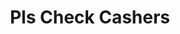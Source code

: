 ---
title: Pls Check Cashers
slug: pls-check-cashers
updated-on: '2024-05-30T13:44:31.749Z'
created-on: '2024-05-30T13:41:46.671Z'
published-on: '2024-05-30T13:54:32.469Z'
f_city-state-2:
- cms/city/gilbert-az.md
- cms/city/glendale-az.md
- cms/city/compton-ca.md
- cms/city/lynwood-ca.md
- cms/city/aurora-il.md
- cms/city/carrollton-tx.md
- cms/city/irving-tx.md
- cms/city/mesquite-tx.md
- cms/city/pasadena-tx.md
- cms/city/plano-tx.md
- cms/city/worth-tx.md
- cms/city/kenosha-wi.md
- cms/city/huntington-park-ca.md
- cms/city/grand-prairie-tx.md
f_locations:
- cms/payday-loan/pls-check-cashers-24408.md
- cms/payday-loan/pls-check-cashers-24409.md
- cms/payday-loan/pls-check-cashers-24410.md
- cms/payday-loan/pls-check-cashers-24411.md
- cms/payday-loan/pls-check-cashers-24412.md
- cms/payday-loan/pls-check-cashers-24413.md
- cms/payday-loan/pls-check-cashers-24414.md
- cms/payday-loan/pls-check-cashers-24415.md
- cms/payday-loan/pls-check-cashers-24416.md
- cms/payday-loan/pls-check-cashers-24417.md
- cms/payday-loan/pls-check-cashers-24418.md
- cms/payday-loan/pls-check-cashers-24419.md
- cms/payday-loan/pls-check-cashers-24420.md
- cms/payday-loan/pls-check-cashers-24421.md
- cms/payday-loan/pls-check-cashers-24422.md
- cms/payday-loan/pls-check-cashers-24423.md
- cms/payday-loan/pls-check-cashers-24424.md
- cms/payday-loan/pls-check-cashers-24425.md
f_states:
- cms/state/arizona.md
- cms/state/california.md
- cms/state/illinois.md
- cms/state/texas.md
- cms/state/wisconsin.md
layout: '[company].html'
tags: company
---